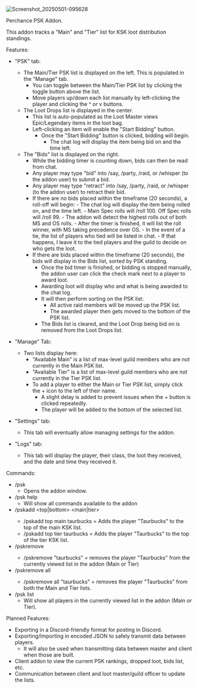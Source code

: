 ![Screenshot_20250501-095628](https://github.com/user-attachments/assets/2a244b28-2a96-45ad-bb37-474372a386a4)

Perchance PSK Addon.

This addon tracks a "Main" and "Tier" list for KSK loot distribution standings.

Features:

- "PSK" tab:
  - The Main/Tier PSK list is displayed on the left.  This is populated in the "Manage" tab.
    - You can toggle between the Main/Tier PSK list by clicking the toggle button above the list.
    - Move players up/down each list manually by left-clicking the player and clicking the ^ or v buttons.
  - The Loot Drops list is displayed in the center.
    - This list is auto-populated as the Loot Master views Epic/Legendary items in the loot bag.
    - Left-clicking an item will enable the "Start Bidding" button.
      - Once the "Start Bidding" button is clicked, bidding will begin.
          - The chat log will display the item being bid on and the time left.
  - The "Bids" list is displayed on the right.
      - While the bidding timer is counting down, bids can then be read from chat.
      - Any player may type "bid" into /say, /party, /raid, or /whisper (to the addon user) to submit a bid.
      - Any player may type "retract" into /say, /party, /raid, or /whisper (to the addon user) to retract their bid.
      - If there are no bids placed within the timeframe (20 seconds), a roll-off will begin:
                 - The chat log will display the item being rolled on, and the time left.
                 - Main Spec rolls will /roll 100.  Off Spec rolls will /roll 99.
                    - The addon will detect the highest rolls out of both MS and OS rolls.
                    - After the timer is finished, it will list the roll winner, with MS taking precedence over OS.
                    - In the event of a tie, the list of players who tied will be listed in chat.
                       - If that happens, I leave it to the tied players and the guild to decide on who gets the loot.
      - If there are bids placed within the timeframe (20 seconds), the bids will display in the Bids list, sorted by PSK standing.
        - Once the bid timer is finished, or bidding is stopped manually, the addon user can click the check mark next to a player to award loot.
        - Awarding loot will display who and what is being awarded to the chat log.
        - It will then perform sorting on the PSK list:
            - All active raid members will be moved up the PSK list.
            - The awarded player then gets moved to the bottom of the PSK list.
        - The Bids list is cleared, and the Loot Drop being bid on is removed from the Loot Drops list.

- "Manage" Tab:
  - Two lists display here:
    - "Available Main" is a list of max-level guild members who are *not* currently in the Main PSK list.
    - "Available Tier" is a list of max-level guild members who are *not* currently in the Tier PSK list.
    - To add a player to either the Main or Tier PSK list, simply click the + icon to the left of their name.
      - A slight delay is added to prevent issues when the + button is clicked repeatedly.
      - The player will be added to the bottom of the selected list.


- "Settings" tab:
  - This tab will eventually allow managing settings for the addon.  

- "Logs" tab:
  - This tab will display the player, their class, the loot they received, and the date and time they received it. 


  

Commands:
- /psk
  - Opens the addon window.
- /psk help
  - Will show all commands available to the addon
- /pskadd <top|bottom> <main|tier> <playername>
  - /pskadd top main taurbucks = Adds the player "Taurbucks" to the top of the main KSK list.
  - /pskadd top tier taurbucks = Adds the player "Taurbucks" to the top of the tier KSK list.
- /pskremove <playername>
  - /pskremove "taurbucks" = removes the player "Taurbucks" from the currently viewed list in the addon (Main or Tier)
- /pskremove all <playername>
  - /pskremove all "taurbucks" = removes the player "Taurbucks" from both the Main and Tier lists.
- /psk list
  - Will show all players in the currently viewed list in the addon (Main or Tier).


Planned Features:
- Exporting in a Discord-friendly format for posting in Discord.
- Exporting/Importing in encoded JSON to safely transmit data between players.
    - It will also be used when transmitting data between master and client when those are built.
- Client addon to view the current PSK rankings, dropped loot, bids list, etc.
- Communication between client and loot master/guild officer to update the lists.

